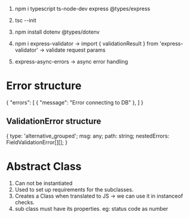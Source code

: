 1. npm i typescript ts-node-dev express @types/express

2. tsc --init

3. npm install dotenv @types/dotenv

4. npm i express-validator
    -> import { validationResult } from 'express-validator' 
    -> validate request params
5. express-async-errors
    -> async error handling

Error structure
=================
{
    "errors": [
        {
            "message": "Error connecting to DB"
        },
    ]
}


ValidationError structure
--------------------------------
{
    type: 'alternative_grouped';
    msg: any;
    path: string;
    nestedErrors: FieldValidationError[][];
}


Abstract Class
===============
1. Can not be instantiated
2. Used to set up requirements for the subclasses.
3. Creates a Class when translated to JS -> we can use it in instanceof checks.
4. sub class must have its properties. eg: status code as number

